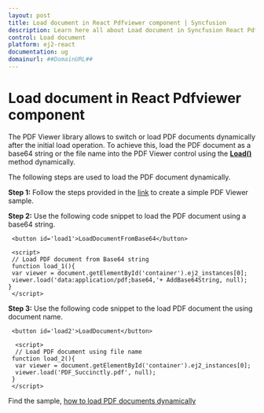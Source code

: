 ```yaml
---
layout: post
title: Load document in React Pdfviewer component | Syncfusion
description: Learn here all about Load document in Syncfusion React Pdfviewer component of Syncfusion Essential JS 2 and more.
control: Load document 
platform: ej2-react
documentation: ug
domainurl: ##DomainURL##
---
```


# Load document in React Pdfviewer component

The PDF Viewer library allows to switch or load PDF documents dynamically after the initial load operation. To achieve this, load the PDF document as a base64 string or the file name into the PDF Viewer control using the  [**Load()**](https://ej2.syncfusion.com/react/documentation/api/pdfviewer/#load) method dynamically.

The following steps are used to load the PDF document dynamically.

**Step 1:** Follow the steps provided in the [link](https://ej2.syncfusion.com/react/documentation/pdfviewer/getting-started/) to create a simple PDF Viewer sample.

**Step 2:** Use the following code snippet to load the PDF document using a base64 string.

   ```
    <button id='load1'>LoadDocumentFromBase64</button>

    <script>
    // Load PDF document from Base64 string
    function load_1(){
    var viewer = document.getElementById('container').ej2_instances[0];
    viewer.load('data:application/pdf;base64,'+ AddBase64String, null);
   }
    </script>
   ```

**Step 3:** Use the following code snippet to the load PDF document the using document name.

  ```
   <button id='load2'>LoadDocument</button>

    <script>
    // Load PDF document using file name
   function load_2(){
    var viewer = document.getElementById('container').ej2_instances[0];
    viewer.load('PDF_Succinctly.pdf', null);
   }
   </script>
 ```

Find the sample, [how to load PDF documents dynamically](https://stackblitz.com/edit/react-4w9zpt?file=index.html)